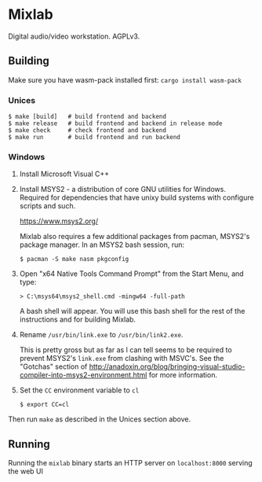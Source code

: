 # Mixlab

Digital audio/video workstation. AGPLv3.

## Building

Make sure you have wasm-pack installed first: `cargo install wasm-pack`

### Unices

``` sh-session
$ make [build]   # build frontend and backend
$ make release   # build frontend and backend in release mode
$ make check     # check frontend and backend
$ make run       # build frontend and run backend
```

### Windows

1. Install Microsoft Visual C++

2. Install MSYS2 - a distribution of core GNU utilities for Windows. Required for dependencies that have unixy build systems with configure scripts and such.

    https://www.msys2.org/

    Mixlab also requires a few additional packages from pacman, MSYS2's package manager. In an MSYS2 bash session, run:

    ```sh-session
    $ pacman -S make nasm pkgconfig
    ```

3. Open "x64 Native Tools Command Prompt" from the Start Menu, and type:

    ```
    > C:\msys64\msys2_shell.cmd -mingw64 -full-path
    ```

    A bash shell will appear. You will use this bash shell for the rest of the instructions and for building Mixlab.

4. Rename `/usr/bin/link.exe` to `/usr/bin/link2.exe`.

    This is pretty gross but as far as I can tell seems to be required to prevent MSYS2's `link.exe` from clashing with MSVC's. See the "Gotchas" section of http://anadoxin.org/blog/bringing-visual-studio-compiler-into-msys2-environment.html for more information.

5. Set the `CC` environment variable to `cl`

    ```sh-session
    $ export CC=cl
    ```

Then run `make` as described in the Unices section above.

## Running

Running the `mixlab` binary starts an HTTP server on `localhost:8000` serving the web UI
